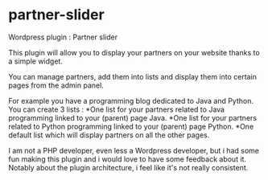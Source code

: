 partner-slider
==============

Wordpress plugin : Partner slider

This plugin will allow you to display your partners on your website thanks to a simple widget.

You can manage partners, add them into lists and display them into certain pages from the admin panel.

For example you have a programming blog dedicated to Java and Python. You can create 3 lists :
*One list for your partners related to Java programming linked to your (parent) page Java.
*One list for your partners related to Python programming linked to your (parent) page Python.
*One default list which will display partners on all the other pages.

I am not a PHP developer, even less a Wordpress developer,
but i had some fun making this plugin and i would love to have some feedback about it.
Notably about the plugin architecture, i feel like it's not really consistent.